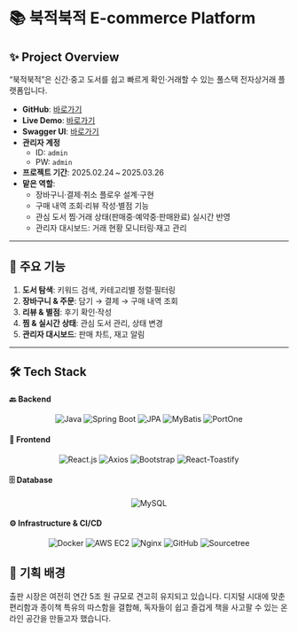 # 📚 북적북적 E-commerce Platform

## ✨ Project Overview
“북적북적”은 신간·중고 도서를 쉽고 빠르게 확인·거래할 수 있는 풀스택 전자상거래 플랫폼입니다.

- **GitHub**: [바로가기](https://github.com/krgh23/Bookjuk-EC2.git)  
- **Live Demo**: [바로가기](http://52.79.159.149/)  
- **Swagger UI**: [바로가기](http://52.79.159.149:8080/swagger-ui/index.html)  
- **관리자 계정**  
  - ID: `admin`  
  - PW: `admin`  
- **프로젝트 기간**: 2025.02.24 ~ 2025.03.26  
- **맡은 역할**:  
  - 장바구니·결제·취소 플로우 설계·구현  
  - 구매 내역 조회·리뷰 작성·별점 기능  
  - 관심 도서 찜·거래 상태(판매중·예약중·판매완료) 실시간 반영  
  - 관리자 대시보드: 거래 현황 모니터링·재고 관리

---

## 🌟 주요 기능
1. **도서 탐색**: 키워드 검색, 카테고리별 정렬·필터링  
2. **장바구니 & 주문**: 담기 → 결제 → 구매 내역 조회  
3. **리뷰 & 별점**: 후기 확인·작성  
4. **찜 & 실시간 상태**: 관심 도서 관리, 상태 변경  
5. **관리자 대시보드**: 판매 차트, 재고 알림  

---

## 🛠️ Tech Stack

#### 🔙 Backend
<p align="center">
  <img src="https://img.shields.io/static/v1?label=Java&message=&color=007396&style=flat-square" alt="Java" />
  <img src="https://img.shields.io/static/v1?label=Spring%20Boot&message=&color=6db33f&style=flat-square" alt="Spring Boot" />
  <img src="https://img.shields.io/static/v1?label=JPA&message=&color=6f5499&style=flat-square" alt="JPA" />
  <img src="https://img.shields.io/static/v1?label=MyBatis&message=&color=00963f&style=flat-square" alt="MyBatis" />
  <img src="https://img.shields.io/static/v1?label=PortOne&message=&color=343434&style=flat-square" alt="PortOne" />
</p>

#### 🎨 Frontend
<p align="center">
  <img src="https://img.shields.io/static/v1?label=React.js&message=&color=61dafb&style=flat-square" alt="React.js" />
  <img src="https://img.shields.io/static/v1?label=Axios&message=&color=5a29e4&style=flat-square" alt="Axios" />
  <img src="https://img.shields.io/static/v1?label=Bootstrap&message=&color=7952b3&style=flat-square" alt="Bootstrap" />
  <img src="https://img.shields.io/static/v1?label=Toastify&message=&color=4fa94d&style=flat-square" alt="React-Toastify" />
</p>

#### 🗄️ Database
<p align="center">
  <img src="https://img.shields.io/static/v1?label=MySQL&message=&color=4479a1&style=flat-square" alt="MySQL" />
</p>

#### ⚙️ Infrastructure & CI/CD
<p align="center">
  <img src="https://img.shields.io/static/v1?label=Docker&message=&color=2496ed&style=flat-square" alt="Docker" />
  <img src="https://img.shields.io/static/v1?label=AWS%20EC2&message=&color=ff9900&style=flat-square" alt="AWS EC2" />
  <img src="https://img.shields.io/static/v1?label=Nginx&message=&color=009639&style=flat-square" alt="Nginx" />
  <img src="https://img.shields.io/static/v1?label=GitHub&message=&color=181717&style=flat-square" alt="GitHub" />
  <img src="https://img.shields.io/static/v1?label=Sourcetree&message=&color=0046ad&style=flat-square" alt="Sourcetree" />
</p>

## 🎯 기획 배경  

출판 시장은 여전히 연간 5조 원 규모로 견고히 유지되고 있습니다. 디지털 시대에 맞춘 편리함과 종이책 특유의 따스함을 결합해, 독자들이 쉽고 즐겁게 책을 사고팔 수 있는 온라인 공간을 만들고자 했습니다.  
